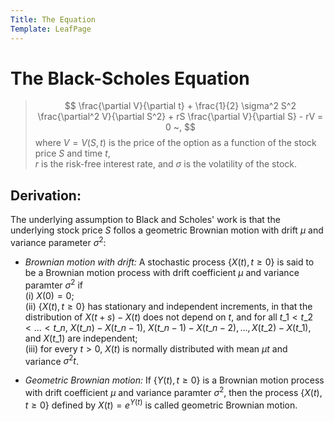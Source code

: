 ```yaml
---
Title: The Equation
Template: LeafPage
---
```


# The Black-Scholes Equation

> $$ \frac{\partial V}{\partial t} + \frac{1}{2} \sigma^2 S^2 \frac{\partial^2 V}{\partial S^2} + rS \frac{\partial V}{\partial S} - rV = 0 ~, $$
> where
> $V = V(S,t)$ is the price of the option as a function of the stock price $S$ and time $t$,  
> $r$ is the risk-free interest rate, and $\sigma$ is the volatility of the stock.

## Derivation:

The underlying assumption to Black and Scholes' work is that the underlying stock price $S$ follos a geometric Brownian motion with drift $\mu$ and variance parameter $\sigma^2$:

 - *Brownian motion with drift:* A stochastic process $\lbrace X(t), t \geqslant 0 \rbrace$ is said to be a Brownian motion process with drift coefficient $\mu$ and variance paramter $\sigma^2$ if  
(i) $X(0) = 0$;  
(ii) $\lbrace X(t), t \geqslant 0 \rbrace$ has stationary and independent increments, in that the distribution of $X(t+s) - X(t)$ does not depend on $t$, and for all $t\_1 < t\_2 < ... < t\_n$, $X(t\_n) - X(t\_{n-1})$, $X(t\_{n-1}) - X(t\_{n-2}), ..., X(t\_2) - X(t\_1)$, and $X(t\_1)$ are independent;  
(iii) for every $t > 0$, $X(t)$ is normally distributed with mean $\mu t$ and variance $\sigma^2 t$.

 - *Geometric Brownian motion:* If $\lbrace Y(t), t \geqslant 0 \rbrace$ is a Brownian motion process with drift coefficient $\mu$ and variance paramter $\sigma^2$, then the process $\lbrace X(t), t \geqslant 0 \rbrace$ defined by $X(t) = e^{Y(t)}$ is called geometric Brownian motion.
